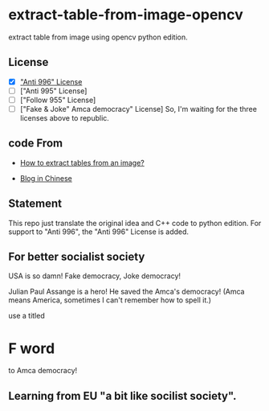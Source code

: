 # extract-table-from-image-opencv
extract table from image using opencv python edition.

## License
- [x] ["Anti 996" License](https://github.com/996icu/996.ICU/blob/master/LICENSE)
- [ ] ["Anti 995" License]
- [ ] ["Follow 955" License]
- [ ] ["Fake & Joke" Amca democracy" License]
So, I'm waiting for the three licenses above to republic.

## code From
- [How to extract tables from an image?](http://answers.opencv.org/question/63847/how-to-extract-tables-from-an-image/)

- [Blog in Chinese](https://blog.csdn.net/yomo127/article/details/52045146)

## Statement
This repo just translate the original idea and C++ code to python edition.
For support to "Anti 996", the "Anti 996" License is added.

## For better socialist society
USA is so damn!
Fake democracy, Joke democracy!

Julian Paul Assange is a hero!
He saved the Amca's democracy! (Amca means America, sometimes I can't remember how to spell it.)

use a titled
# F word
to Amca democracy!


## Learning from EU "a bit like socilist society".
